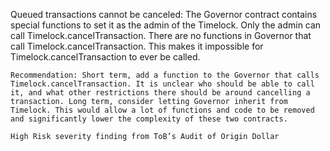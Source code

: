 Queued transactions cannot be canceled: The Governor contract contains special functions to set it as the admin of the Timelock. Only the admin can call Timelock.cancelTransaction. There are no functions in Governor that call Timelock.cancelTransaction. This makes it impossible for Timelock.cancelTransaction to ever be called.

    Recommendation: Short term, add a function to the Governor that calls Timelock.cancelTransaction. It is unclear who should be able to call it, and what other restrictions there should be around cancelling a transaction. Long term, consider letting Governor inherit from Timelock. This would allow a lot of functions and code to be removed and significantly lower the complexity of these two contracts.

    High Risk severity finding from ToB’s Audit of Origin Dollar